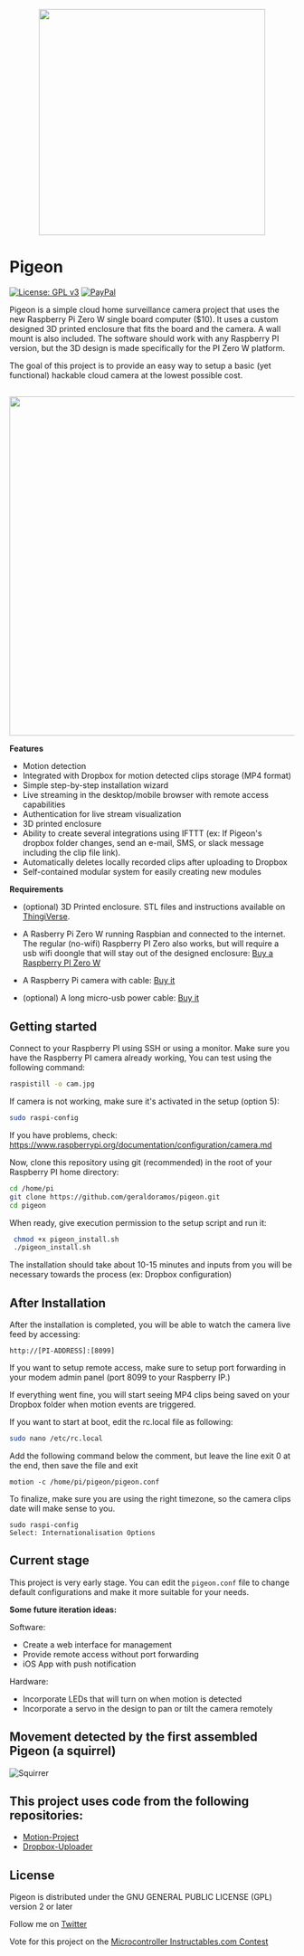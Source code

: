 <p align="center"><img src="https://s3-us-west-1.amazonaws.com/allge.us/logo_pigeon.svg" width="400"/></p>

# Pigeon
[![License: GPL v3](https://img.shields.io/badge/License-GPL%20v3-blue.svg)](https://github.com/geraldoramos/pigeon/blob/master/LICENSE)
[![PayPal](https://www.paypalobjects.com/en_US/i/btn/btn_donate_SM.gif)](https://www.paypal.me/GeraldoRamos)

Pigeon is a simple cloud home surveillance camera project that uses the new Raspberry Pi Zero W single board computer ($10). It uses a custom designed 3D printed enclosure that fits the board and the camera. A wall mount is also included. The software should work with any Raspberry PI version, but the 3D design is made specifically for the PI Zero W platform.

The goal of this project is to provide an easy way to setup a basic (yet functional) hackable cloud camera at the lowest possible cost.

##
<p align="center"><img src="https://s3-us-west-1.amazonaws.com/allge.us/pigif.gif" width="600"/></p>



**Features**

* Motion detection
* Integrated with Dropbox for motion detected clips storage (MP4 format)
* Simple step-by-step installation wizard
* Live streaming in the desktop/mobile browser with remote access capabilities
* Authentication for live stream visualization
* 3D printed enclosure
* Ability to create several integrations using IFTTT (ex: If Pigeon's dropbox folder changes, send an e-mail, SMS, or slack message including the clip file link).
* Automatically deletes locally recorded clips after uploading to Dropbox
* Self-contained modular system for easily creating new modules

**Requirements**
* (optional) 3D Printed enclosure. STL files and instructions available on [ThingiVerse](http://www.thingiverse.com/thing:2230707).
* A Rasberry Pi Zero W running Raspbian and connected to the internet. The regular (no-wifi) Raspberry PI Zero also works, but will require a usb wifi doongle that will stay out of the designed enclosure: [Buy a Raspberry PI Zero W][829f44e8]
* A Raspberry Pi camera with cable: [Buy it][09e7e3d1]
* (optional) A long micro-usb power cable: [Buy it](https://www.aliexpress.com/item/1-2-3-5m-10ft-90-degree-Angle-Long-Micro-USB-Cable-20cm-Sync-data-Charging/32794612542.html?spm=2114.01010208.3.12.Xj3wx5&ws_ab_test=searchweb0_0,searchweb201602_4_10065_10130_10068_10136_10137_10138_10060_10062_10141_10056_10055_10054_10059_10099_129_10103_10102_10096_10148_10052_10053_10050_10107_10142_10051_10143_10084_10083_10119_10080_10082_10081_10110_10111_10112_10113_10114_10037_10032_10078_10079_10077_10073_10070_10123_10120_10124-10120,searchweb201603_6,afswitch_1_afChannel,ppcSwitch_7,single_sort_0_default&btsid=fc05fbd8-0d8a-47c8-b643-02df18983f6f&algo_expid=bb5c67b9-9680-48f5-8c33-d24c88072ce4-1&algo_pvid=bb5c67b9-9680-48f5-8c33-d24c88072ce4)

  [09e7e3d1]: https://www.aliexpress.com/item/New-Arrival-Raspberry-Pi-Zero-Camera-5MP-RPI-Zero-Camera-Module-Webcam-for-Raspberry-Pi-Zero/32785811007.html?spm=2114.01010208.3.12.clLgGm&ws_ab_test=searchweb0_0,searchweb201602_4_10065_10130_10068_10136_10137_10138_10060_10062_10141_10056_10055_10054_10059_10099_129_10103_10102_10096_10148_10147_10052_10053_10050_10107_10142_10051_10143_10084_10083_10119_10080_10082_10081_10110_10111_10112_10113_10114_10037_10032_10078_10079_10077_10073_10070_10123_10120_10124-10120,searchweb201603_6,afswitch_1_afChannel,ppcSwitch_7,single_sort_0_default&btsid=71405a16-56ea-4466-a92f-cae0d046ea2e&algo_expid=6607631f-0fea-4dff-8fec-95a907b45e65-1&algo_pvid=6607631f-0fea-4dff-8fec-95a907b45e65
  [2c44525c]: https://www.raspberrypi.org/blog/raspberry-pi-zero-w-joins-family/ "Info"
  [829f44e8]: https://www.raspberrypi.org/blog/raspberry-pi-zero-w-joins-family/ "Info"


## Getting started

Connect to your Raspberry PI using SSH or using a monitor. Make sure you have the Raspberry PI camera already working, You can test using the following command:

```bash
raspistill -o cam.jpg
```

If camera is not working, make sure it's activated in the setup (option 5):
```bash
sudo raspi-config
```

If you have problems, check: https://www.raspberrypi.org/documentation/configuration/camera.md

Now, clone this repository using git (recommended) in the root of your Raspberry PI home directory:

```bash
cd /home/pi
git clone https://github.com/geraldoramos/pigeon.git
cd pigeon
```

When ready, give execution permission to the setup script and run it:

```bash
 chmod +x pigeon_install.sh
 ./pigeon_install.sh
```

The installation should take about 10-15 minutes and inputs from you will be necessary towards the process (ex: Dropbox configuration)

## After Installation

After the installation is completed, you will be able to watch the camera live feed by accessing:

```
http://[PI-ADDRESS]:[8099]
```

If you want to setup remote access, make sure to setup port forwarding in your modem admin panel (port 8099 to your Raspberry IP.)

If everything went fine, you will start seeing MP4 clips being saved on your Dropbox folder when motion events are triggered.

If you want to start at boot, edit the rc.local file as following:
```Bash
sudo nano /etc/rc.local
```
Add the following command below the comment, but leave the line exit 0 at the end, then save the file and exit

```
motion -c /home/pi/pigeon/pigeon.conf
```

To finalize, make sure you are using the right timezone, so the camera clips date will make sense to you.

```
sudo raspi-config
Select: Internationalisation Options

```

## Current stage

This project is very early stage. You can edit the ```pigeon.conf``` file to change default configurations and make it more suitable for your needs.

**Some future iteration ideas:**

Software:
* Create a web interface for management
* Provide remote access without port forwarding
* iOS App with push notification

Hardware:
* Incorporate LEDs that will turn on when motion is detected
* Incorporate a servo in the design to pan or tilt the camera remotely

## Movement detected by the first assembled Pigeon (a squirrel)
![Squirrer](https://s3-us-west-1.amazonaws.com/allge.us/squirrel.jpg)


## This project uses code from the following repositories:
* [Motion-Project](https://github.com/Motion-Project/motion)
* [Dropbox-Uploader](https://github.com/andreafabrizi/Dropbox-Uploader)


## License
Pigeon is distributed under the GNU GENERAL PUBLIC LICENSE (GPL) version 2 or later

Follow me on [Twitter](http://twitter.com/geraldoramos)

Vote for this project on the [Microcontroller Instructables.com Contest](https://www.instructables.com/id/Pigeon-a-3D-Printed-Cloud-Home-Surveillance-Camera/)
